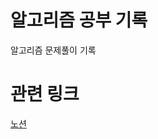 # 알고리즘 공부 기록
알고리즘 문제풀이 기록


# 관련 링크
[노션](https://www.notion.so/1d446c2fafdf80389960c870b0158c55?pvs=4)

